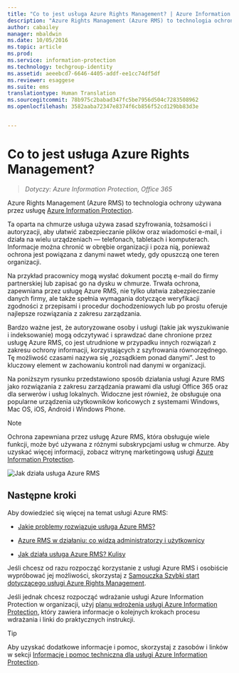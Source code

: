 ```yaml
---
title: "Co to jest usługa Azure Rights Management? | Azure Information Protection"
description: "Azure Rights Management (Azure RMS) to technologia ochrony używana przez usługę Azure Information Protection."
author: cabailey
manager: mbaldwin
ms.date: 10/05/2016
ms.topic: article
ms.prod: 
ms.service: information-protection
ms.technology: techgroup-identity
ms.assetid: aeeebcd7-6646-4405-addf-ee1cc74df5df
ms.reviewer: esaggese
ms.suite: ems
translationtype: Human Translation
ms.sourcegitcommit: 78b975c2babad347fc5be7956d504c7283508962
ms.openlocfilehash: 3582aaba72347e8374f6cb856f52cd129bb83d3e


---
```


# Co to jest usługa Azure Rights Management?

>*Dotyczy: Azure Information Protection, Office 365*


Azure Rights Management (Azure RMS) to technologia ochrony używana przez usługę [Azure Information Protection](what-is-information-protection.md).

Ta oparta na chmurze usługa używa zasad szyfrowania, tożsamości i autoryzacji, aby ułatwić zabezpieczanie plików oraz wiadomości e-mail, i działa na wielu urządzeniach — telefonach, tabletach i komputerach. Informacje można chronić w obrębie organizacji i poza nią, ponieważ ochrona jest powiązana z danymi nawet wtedy, gdy opuszczą one teren organizacji.

Na przykład pracownicy mogą wysłać dokument pocztą e-mail do firmy partnerskiej lub zapisać go na dysku w chmurze. Trwała ochrona, zapewniana przez usługę Azure RMS, nie tylko ułatwia zabezpieczanie danych firmy, ale także spełnia wymagania dotyczące weryfikacji zgodności z przepisami i procedur dochodzeniowych lub po prostu oferuje najlepsze rozwiązania z zakresu zarządzania.

Bardzo ważne jest, że autoryzowane osoby i usługi (takie jak wyszukiwanie i indeksowanie) mogą odczytywać i sprawdzać dane chronione przez usługę Azure RMS, co jest utrudnione w przypadku innych rozwiązań z zakresu ochrony informacji, korzystających z szyfrowania równorzędnego. Tę możliwość czasami nazywa się „rozsądkiem ponad danymi”. Jest to kluczowy element w zachowaniu kontroli nad danymi w organizacji.

Na poniższym rysunku przedstawiono sposób działania usługi Azure RMS jako rozwiązania z zakresu zarządzania prawami dla usługi Office 365 oraz dla serwerów i usług lokalnych. Widoczne jest również, że obsługuje ona popularne urządzenia użytkowników końcowych z systemami Windows, Mac OS, iOS, Android i Windows Phone.

> [!NOTE]
Ochrona zapewniana przez usługę Azure RMS, która obsługuje wiele funkcji, może być używana z różnymi subskrypcjami usług w chmurze. Aby uzyskać więcej informacji, zobacz witrynę marketingową usługi [Azure Information Protection](https://www.microsoft.com/en-us/cloud-platform/azure-information-protection).

![Jak działa usługa Azure RMS](../media/AzRMS_elements.png)

## Następne kroki

Aby dowiedzieć się więcej na temat usługi Azure RMS:

-   [Jakie problemy rozwiązuje usługa Azure RMS?](azure-rms-problems-it-solves.md)

-   [Azure RMS w działaniu: co widzą administratorzy i użytkownicy](what-admins-users-see.md)

-   [Jak działa usługa Azure RMS? Kulisy](how-does-it-work.md)



Jeśli chcesz od razu rozpocząć korzystanie z usługi Azure RMS i osobiście wypróbować jej możliwości, skorzystaj z [Samouczka Szybki start dotyczącego usługi Azure Rights Management](../get-started/quick-start-tutorial.md).

Jeśli jednak chcesz rozpocząć wdrażanie usługi Azure Information Protection w organizacji, użyj [planu wdrożenia usługi Azure Information Protection](../plan-design/deployment-roadmap.md), który zawiera informacje o kolejnych krokach procesu wdrażania i linki do praktycznych instrukcji.

> [!TIP]
> Aby uzyskać dodatkowe informacje i pomoc, skorzystaj z zasobów i linków w sekcji [Informacje i pomoc techniczna dla usługi Azure Information Protection](../get-started/information-support.md).



<!--HONumber=Oct16_HO1-->


